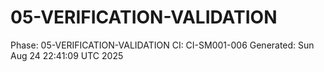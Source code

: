 # 05-VERIFICATION-VALIDATION
Phase: 05-VERIFICATION-VALIDATION
CI: CI-SM001-006
Generated: Sun Aug 24 22:41:09 UTC 2025
